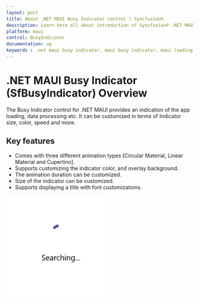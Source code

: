 ```yaml
---
layout: post
title: About .NET MAUI Busy Indicator control | Syncfusion®
description: Learn here all about introduction of Syncfusion® .NET MAUI Busy Indicator (SfBusyIndicator) control, its elements and more.
platform: maui
control: BusyIndicator
documentation: ug
keywords : .net maui busy indicator, maui busy indicator, maui loading indicator.
---
```


# .NET MAUI Busy Indicator (SfBusyIndicator) Overview

The Busy Indicator control for .NET MAUI provides an indication of the app loading, data processing etc. It can be customized in terms of Indicator size, color, speed and more.

## Key features

* Comes with three different animation types [Circular Material, Linear Material and Cupertino].
* Supports customizing the indicator color, and overlay background.
* The animation duration can be customized.
* Size of the indicator can be customized.
* Supports displaying a title with font customizations.

![Overview Image](Images/Overview/Overview.gif)